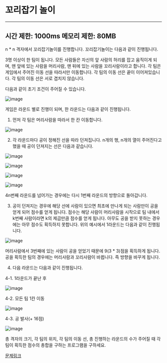 # 꼬리잡기 놀이
---
시간 제한: 1000ms
메모리 제한: 80MB
---
n * n 격자에서 꼬리잡기놀이를 진행합니다. 꼬리잡기놀이는 다음과 같이 진행됩니다.

3명 이상이 한 팀이 됩니다. 모든 사람들은 자신의 앞 사람의 허리를 잡고 움직이게 되며, 맨 앞에 있는 사람을 머리사람, 맨 뒤에 있는 사람을 꼬리사람이라고 합니다. 각 팀은 게임에서 주어진 이동 선을 따라서만 이동합니다. 각 팀의 이동 선은 끝이 이어져있습니다. 각 팀의 이동 선은 서로 겹치지 않습니다.

다음과 같이 초기 조건이 주어질 수 있습니다.

![image](https://user-images.githubusercontent.com/74170226/228854349-da15b251-86e3-427b-88ed-7ee9ef62a743.png&width=200px)

게임은 라운드 별로 진행이 되며, 한 라운드는 다음과 같이 진행됩니다.

1. 먼저 각 팀은 머리사람을 따라서 한 칸 이동합니다.

![image](https://user-images.githubusercontent.com/74170226/228854392-933ab0a2-4931-452b-a856-5175cc1ba674.png)

2. 각 라운드마다 공이 정해진 선을 따라 던져집니다. n개의 행, n개의 열이 주어진다고 했을 때 공이 던져지는 선은 다음과 같습니다.

![image](https://user-images.githubusercontent.com/74170226/228854421-a43aaad2-ff91-40ac-aa46-4f63a2646412.png)

![image](https://user-images.githubusercontent.com/74170226/228854451-226e6fa4-cc4b-47bc-b163-8e1110a4bc0b.png)

![image](https://user-images.githubusercontent.com/74170226/228854130-f2accc42-e115-4fa3-9995-46b0b476470b.png)

![image](https://user-images.githubusercontent.com/74170226/228854176-393304c6-2d6a-40f7-b445-fa78bd9308b2.png)


4n번째 라운드를 넘어가는 경우에는 다시 1번째 라운드의 방향으로 돌아갑니다.

3. 공이 던져지는 경우에 해당 선에 사람이 있으면 최초에 만나게 되는 사람만이 공을 얻게 되어 점수를 얻게 됩니다. 점수는 해당 사람이 머리사람을 시작으로 팀 내에서 k번째 사람이라면 k의 제곱만큼 점수를 얻게 됩니다. 아무도 공을 받지 못하는 경우에는 아무 점수도 획득하지 못합니다. 위의 예시에서 1라운드는 다음과 같이 진행됩니다.

![image](https://user-images.githubusercontent.com/74170226/228854247-67be938e-61c6-4168-9ac1-37b8ae920bf0.png)

머리사람에서 3번째에 있는 사람이 공을 얻었기 때문에 9(3 * 3)점을 획득하게 됩니다. 공을 획득한 팀의 경우에는 머리사람과 꼬리사람이 바뀝니다. 즉 방향을 바꾸게 됩니다.

4. 다음 라운드는 다음과 같이 진행됩니다.

4-1. 1라운드가 끝난 후

![image](https://user-images.githubusercontent.com/74170226/228854548-4814cc8c-5a49-47e3-8c8e-615ee411f26b.png)


4-2. 모든 팀 1칸 이동

![image](https://user-images.githubusercontent.com/74170226/228854601-6d48bfe6-f1cd-42fa-9b9e-fe4c102751ec.png)


4-3. 공 발사(+ 16점)

![image](https://user-images.githubusercontent.com/74170226/228854635-0592dc6b-8fa5-4dc6-b252-64f92f6aef16.png)


총 격자의 크기, 각 팀의 위치, 각 팀의 이동 선, 총 진행하는 라운드의 수가 주어질 때 각 팀이 획득한 점수의 총합을 구하는 프로그램을 구하세요.

[문제링크](https://www.codetree.ai/training-field/frequent-problems/tail-catch-play/description?page=3&pageSize=20&username=seed14)
